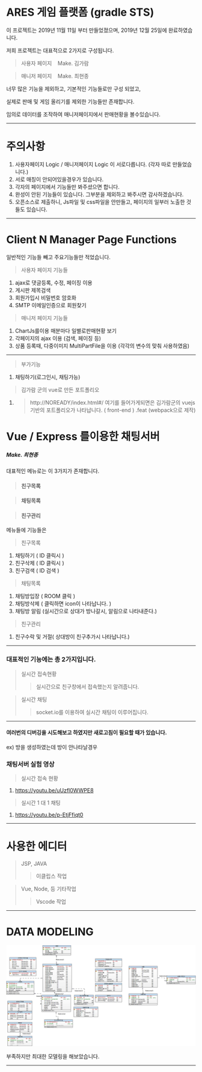 # ARES 게임 플랫폼 (gradle STS)

이 프로젝트는 2019년 11월 11일 부터 만들었졌으며,  2019년 12월 25일에 완료하였습니다.

저희 프로젝트는 대표적으로 2가지로 구성됩니다.
> 사용자 페이지 &nbsp;&nbsp; Make. 김가람

> 매니저 페이지 &nbsp;&nbsp; Make. 최현종

너무 많은 기능을 제외하고, 기본적인 기능들로만 구성
되었고,

실제로 판매 및 게임 올리기를 제외한 기능들만 존재합니다.

임의로 데이터를 조작하여 매니저페이지에서 판매현황을 볼수있습니다.

-----------------------------------------

# 주의사항

1. 사용자페이지 Logic /  매니저페이지 Logic 이 서로다릅니다. (각자 따로 만들었습니다.)
2. 서로 매칭이 안되어있을경우가 있습니다.
3. 각자의 페이지에서 기능들만 봐주셨으면 합니다.
4. 완성이 안된 기능들이 있습니다. 그부분을 제외하고 봐주시면 감사하겠습니다.
5. 오픈소스로 제출하니, Js파일 및 css파일을 안만들고, 페이지의 일부러 노출한 것들도 있습니다.
------------------------------------
# Client N Manager Page Functions
일반적인 기능들 빼고 주요기능들만 적었습니다.
> 사용자 페이지 기능들
1. ajax로 댓글등록, 수정, 페이징 이용
2. 게시판 제목검색
3. 회원가입시 비밀번호 암호화
4. SMTP 이메일인증으로 회원찾기
> 매니저 페이지 기능들
1. ChartJs를이용 매분마다 일별로판매현황 보기
2. 각페이지의 ajax 이용 (검색, 페이징 등)
3. 상품 등록때, 다중이미지 MultiPartFile을 이용 (각각의 변수의 맞춰 사용하였음)
----------------------------------------

> 부가기능
1. 채팅하기(로그인시, 채팅가능)
> 김가람 군의 vue로 만든 포트폴리오
1. > http://NOREADY/index.html#/      여기를 들어가게되면은 김가람군의 vuejs 기반의 포트폴리오가 나타납니다. ( front-end ) .feat (webpack으로 제작)

# Vue / Express 를이용한 채팅서버
##### Make. 최현종
대표적인 메뉴로는 이 3가지가 존재합니다.
> #### 친구목록

> #### 채팅목록

> #### 친구관리

메뉴들에 기능들은
> 친구목록
1. 채팅하기 ( ID 클릭시 )
2. 친구삭제 ( ID 클릭시 )
3. 친구검색 ( ID 검색 )

> 채팅목록
1. 채팅방입장 ( ROOM 클릭 )
2. 채팅방삭제 ( 클릭하면 icon이 나타납니다. )
3. 채팅방 알림 (실시간으로 상대가 방나갈시, 알림으로 나타내준다.)

> 친구관리
1. 친구수락 및 거절( 상대방이 친구추가시 나타납니다.)

--------
### 대표적인 기능에는 총 2가지입니다.

> 실시간 접속현황
>> 실시간으로 친구창에서 접속했는지 알려줍니다.

> 실시간 채팅
>> socket.io를 이용하여 실시간 채팅이 이루어집니다.

--------

#### 여러번의 디버깅을 시도해보고 하였지만 새로고침이 필요할 때가 있습니다.
ex) 방을 생성하였는데 방이 안나타날경우

### 채팅서버 실험 영상
> 실시간 접속 현황
1. https://youtu.be/uUzfl0WWPE8

> 실시간 1 대 1 채팅
1. https://youtu.be/p-EtjFfiqt0

---------------------------------------
# 사용한 에디터
> JSP, JAVA
>> 이클립스 작업

>Vue, Node, 등 기타작업
>> Vscode 작업

---------------------------------------
# DATA MODELING
![AresDataModel](/DataModel/AresDataModel.jpeg)

부족하지만 최대한 모델링을 해보았습니다.

-----------------------------------------
